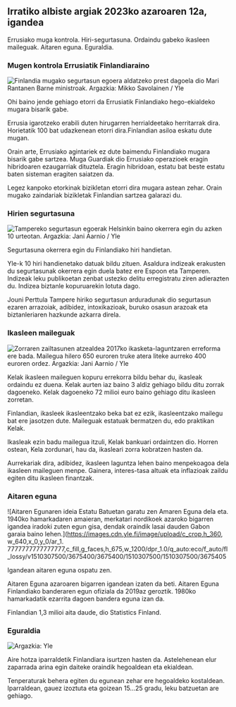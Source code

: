 ## Irratiko albiste argiak 2023ko azaroaren 12a, igandea

Errusiako muga kontrola. Hiri-segurtasuna. Ordaindu gabeko ikasleen maileguak. Aitaren eguna. Eguraldia.

### Mugen kontrola Errusiatik Finlandiaraino

![Finlandia mugako segurtasun egoera aldatzeko prest dagoela dio Mari Rantanen Barne ministroak. Argazkia: Mikko Savolainen / Yle](https://images.cdn.yle.fi/image/upload/c_crop,h_2720,w_4836,x_0,y_450/ar_1.7777777777777777,c_fill,g_faces,h_1201,w_1201.q_auto:eco/f_auto/fl_lossy/v1695988171/39-11790926516b884859ee)

Ohi baino jende gehiago etorri da Errusiatik Finlandiako hego-ekialdeko mugara bisarik gabe.

Errusia igarotzeko erabili duten hirugarren herrialdeetako herritarrak dira. Horietatik 100 bat udazkenean etorri dira.Finlandian asiloa eskatu dute mugan.

Orain arte, Errusiako agintariek ez dute baimendu Finlandiako mugara bisarik gabe sartzea. Muga Guardiak dio Errusiako operazioek eragin hibridoaren ezaugarriak dituztela. Eragin hibridoan, estatu bat beste estatu baten sisteman eragiten saiatzen da.

Legez kanpoko etorkinak bizikletan etorri dira mugara astean zehar. Orain mugako zaindariak bizikletak Finlandian sartzea galarazi du.

### Hirien segurtasuna

![Tampereko segurtasun egoerak Helsinkin baino okerrera egin du azken 10 urteotan. Argazkia: Jani Aarnio / Yle](https://images.cdn.yle.fi/image/upload/c_crop,h_2687,w_4777,x_1,y_258/ar_1.7777777777777777,c_fill,g_faces,h_675/0_r1201.q_auto:eco/f_auto/fl_lossy/v1699517677/39-1197321654a95de6dbe7)

Segurtasuna okerrera egin du Finlandiako hiri handietan.

Yle-k 10 hiri handienetako datuak bildu zituen. Asaldura indizeak erakusten du segurtasunak okerrera egin duela batez ere Espoon eta Tamperen. Indizeak leku publikoetan zenbat ustezko delitu erregistratu ziren adierazten du. Indizea biztanle kopuruarekin lotuta dago.

Jouni Perttula Tampere hiriko segurtasun arduradunak dio segurtasun ezaren arrazoiak, adibidez, intoxikazioak, buruko osasun arazoak eta biztanleriaren hazkunde azkarra direla.

### Ikasleen maileguak

![Zorraren zailtasunen atzealdea 2017ko ikasketa-laguntzaren erreforma ere bada. Mailegua hilero 650 euroren truke atera liteke aurreko 400 euroren ordez. Argazkia: Jani Aarnio / Yle](https://images.cdn.yle.fi/image/upload/c_crop,h_3078,w_5472,x_0,y_557/ar_1.7777777777777777,c_fill,g_faces,h_675/0_r1201.wpq_auto:eco/f_auto/fl_lossy/v1694583672/39-1171262650149d3dfd0c)

Kelak ikasleen maileguen kopuru errekorra bildu behar du, ikasleak ordaindu ez duena. Kelak aurten iaz baino 3 aldiz gehiago bildu ditu zorrak dagoeneko. Kelak dagoeneko 72 milioi euro baino gehiago ditu ikasleen zorretan.

Finlandian, ikasleek ikasleentzako beka bat ez ezik, ikasleentzako mailegu bat ere jasotzen dute. Maileguak estatuak bermatzen du, edo praktikan Kelak.

Ikasleak ezin badu mailegua itzuli, Kelak bankuari ordaintzen dio. Horren ostean, Kela zordunari, hau da, ikasleari zorra kobratzen hasten da.

Aurrekariak dira, adibidez, ikasleen laguntza lehen baino menpekoagoa dela ikasleen maileguen menpe. Gainera, interes-tasa altuak eta inflazioak zaildu egiten ditu ikasleen finantzak.

### Aitaren eguna

![Aitaren Egunaren ideia Estatu Batuetan garatu zen Amaren Eguna dela eta. 1940ko hamarkadaren amaieran, merkatari nordikoek azaroko bigarren igandea iradoki zuten egun gisa, dendak oraindik lasai dauden Gabon garaia baino lehen.](https://images.cdn.yle.fi/image/upload/c_crop,h_360, w_640,x_0,y_0/ar_1. 7777777777777777,c_fill,g_faces,h_675,w_1200/dpr_1.0/q_auto:eco/f_auto/fl_lossy/v1510307500/3675400/3675400/1510307500/1510307500/3675405

Igandean aitaren eguna ospatu zen.

Aitaren Eguna azaroaren bigarren igandean izaten da beti. Aitaren Eguna Finlandiako banderaren egun ofiziala da 2019az geroztik. 1980ko hamarkadatik ezarrita dagoen bandera eguna izan da.

Finlandian 1,3 milioi aita daude, dio Statistics Finland.

### Eguraldia

![ Argazkia: Yle](https://images.cdn.yle.fi/image/upload/c_crop,h_1080,w_1919,x_0,y_0/ar_1.777777777777777,c_fill,g_faces,h_675,w_rq_auto/0dp_1201/0dp:eco/f_auto/fl_lossy/v1699803736/39-11995176550f22164d93)

Aire hotza iparraldetik Finlandiara isurtzen hasten da. Astelehenean elur zaparrada arina egin daiteke oraindik hegoaldean eta ekialdean.

Tenperaturak behera egiten du egunean zehar ere hegoaldeko kostaldean. Iparraldean, gauez izoztuta eta goizean 15\...25 gradu, leku batzuetan are gehiago.